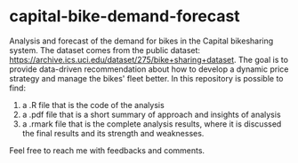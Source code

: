 # capital-bike-demand-forecast
Analysis and forecast of the demand for bikes in the Capital bikesharing system. The dataset comes from the public dataset: https://archive.ics.uci.edu/dataset/275/bike+sharing+dataset. 
The goal is to provide data-driven recommendation about how to develop a dynamic price strategy and manage the bikes' fleet better.
In this repository is possible to find:

1. a .R file that is the code of the analysis
2. a .pdf file that is a short summary of approach and insights of analysis
3. a .rmark file that is the complete analysis results, where it is discussed the final results and its strength and weaknesses.

Feel free to reach me with feedbacks and comments.
